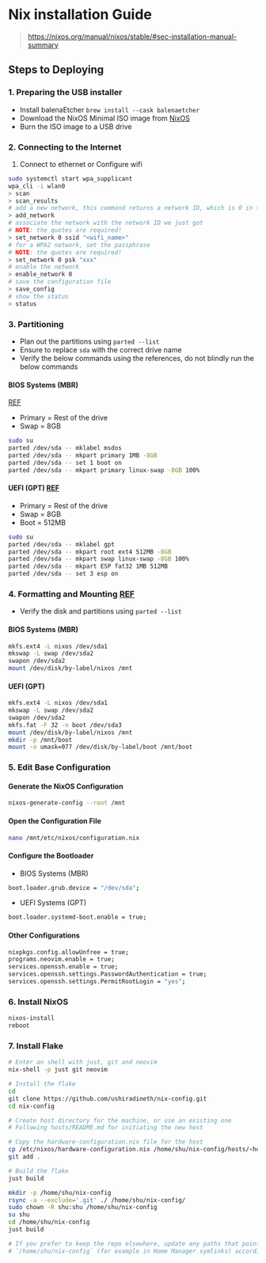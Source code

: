 # Nix installation Guide

> https://nixos.org/manual/nixos/stable/#sec-installation-manual-summary

## Steps to Deploying

### 1. Preparing the USB installer

- Install balenaEtcher `brew install --cask balenaetcher`
- Download the NixOS Minimal ISO image from [NixOS](https://nixos.org/download/)
- Burn the ISO image to a USB drive

### 2. Connecting to the Internet

1. Connect to ethernet or Configure wifi

```bash
sudo systemctl start wpa_supplicant
wpa_cli -i wlan0
> scan
> scan_results
# add a new network, this command returns a network ID, which is 0 in this case.
> add_network
# associate the network with the network ID we just got
# NOTE: the quotes are required!
> set_network 0 ssid "<wifi_name>"
# for a WPA2 network, set the passphrase
# NOTE: the quotes are required!
> set_network 0 psk "xxx"
# enable the network
> enable_network 0
# save the configuration file
> save_config
# show the status
> status
```

### 3. Partitioning

- Plan out the partitions using `parted --list`
- Ensure to replace `sda` with the correct drive name
- Verify the below commands using the references, do not blindly run the below commands

#### BIOS Systems (MBR)
  [REF](https://nixos.org/manual/nixos/stable/#sec-installation-manual-partitioning-MBR)

- Primary = Rest of the drive 
- Swap = 8GB

```bash
sudo su
parted /dev/sda -- mklabel msdos
parted /dev/sda -- mkpart primary 1MB -8GB
parted /dev/sda -- set 1 boot on
parted /dev/sda -- mkpart primary linux-swap -8GB 100%
```

#### UEFI (GPT) [REF](https://nixos.org/manual/nixos/stable/#sec-installation-manual-partitioning-UEFI)

- Primary = Rest of the drive
- Swap = 8GB
- Boot = 512MB

```bash
sudo su
parted /dev/sda -- mklabel gpt
parted /dev/sda -- mkpart root ext4 512MB -8GB
parted /dev/sda -- mkpart swap linux-swap -8GB 100%
parted /dev/sda -- mkpart ESP fat32 1MB 512MB
parted /dev/sda -- set 3 esp on
```

### 4. Formatting and Mounting [REF](https://nixos.org/manual/nixos/stable/#sec-installation-manual-partitioning-formatting)

- Verify the disk and partitions using `parted --list`

#### BIOS Systems (MBR)

```bash
mkfs.ext4 -L nixos /dev/sda1
mkswap -L swap /dev/sda2
swapon /dev/sda2
mount /dev/disk/by-label/nixos /mnt
```

#### UEFI (GPT)

```bash
mkfs.ext4 -L nixos /dev/sda1
mkswap -L swap /dev/sda2
swapon /dev/sda2
mkfs.fat -F 32 -n boot /dev/sda3
mount /dev/disk/by-label/nixos /mnt
mkdir -p /mnt/boot
mount -o umask=077 /dev/disk/by-label/boot /mnt/boot
```

### 5. Edit Base Configuration

#### Generate the NixOS Configuration

```bash
nixos-generate-config --root /mnt
```

#### Open the Configuration File

```bash
nano /mnt/etc/nixos/configuration.nix
```

#### Configure the Bootloader

- BIOS Systems (MBR)

```bash
boot.loader.grub.device = "/dev/sda";
```

- UEFI Systems (GPT)

```bash
boot.loader.systemd-boot.enable = true;
```

#### Other Configurations

```bash
nixpkgs.config.allowUnfree = true;
programs.neovim.enable = true;
services.openssh.enable = true;
services.openssh.settings.PasswordAuthentication = true;
services.openssh.settings.PermitRootLogin = "yes";
```

### 6. Install NixOS

```bash
nixos-install
reboot
```

### 7. Install Flake

```bash
# Enter an shell with just, git and neovim
nix-shell -p just git neovim

# Install the flake
cd 
git clone https://github.com/ushiradineth/nix-config.git
cd nix-config

# Create host directory for the machine, or use an existing one
# Following hosts/README.md for initiating the new host

# Copy the hardware-configuration.nix file for the host
cp /etc/nixos/hardware-configuration.nix /home/shu/nix-config/hosts/<hostname>/hardware-configuration.nix
git add .

# Build the flake
just build

mkdir -p /home/shu/nix-config
rsync -a --exclude='.git' ./ /home/shu/nix-config/
sudo chown -R shu:shu /home/shu/nix-config
su shu
cd /home/shu/nix-config
just build

# If you prefer to keep the repo elsewhere, update any paths that point to
# `/home/shu/nix-config` (for example in Home Manager symlinks) accordingly.
```
